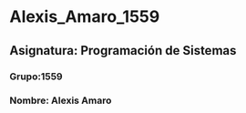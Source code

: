 # Alexis_Amaro_1559
## Asignatura: Programación de Sistemas 
### Grupo:1559 
### Nombre: Alexis Amaro 
